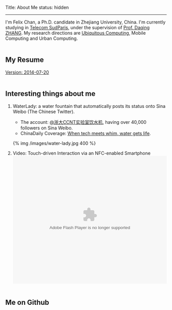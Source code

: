 Title: About Me
status: hidden
<hr>

I'm Felix Chan, a Ph.D. candidate in Zhejiang University, China. I'm currently studying in  [Telecom SudParis][3], under the supervision of [Prof. Daqing ZHANG][4]. My research directions are [Ubiquitous Computing][1], Mobile Computing and Urban Computing.
<br>  <br>  

## My Resume
[Version: 2014-07-20][6]
<br>  <br>
  
## Interesting things about me
1. WaterLady: a water fountain that automatically posts its status onto Sina Weibo (The Chinese Twitter).
	* The account: [@浙大CCNT实验室饮水机][1], having over 40,000 followers on Sina Weibo.
	* ChinaDaily Coverage: [When tech meets whim, water gets life][2].
	
	{% img /images/water-lady.jpg 400 %}
	
2. Video: Touch-driven Interaction via an NFC-enabled Smartphone 
<embed src="http://player.youku.com/player.php/sid/XMzM1MTUyMzI4/v.swf" allowFullScreen="true" quality="high" width="480" height="400" align="middle" allowScriptAccess="always" type="application/x-shockwave-flash"></embed>
<br>  <br>
  
## Me on Github
<div class="github-card" data-github="longbiaochen" data-width="400" data-height="165"></div>
<script src="http://lab.lepture.com/github-cards/widget.js"></script>
  <br>  <br>

  
[1]: http://weibo.com/waterlady1
[2]: http://www.chinadaily.com.cn/china/2011-12/24/content_14322409.htm
[3]: http://www.telecom-sudparis.eu/en_accueil.html
[4]: http://www-public.it-sudparis.eu/~zhang_da/DaqingZhang.html
[5]: http://www-public.it-sudparis.eu/~zhang_da/index.html
[6]: /files/Resume_20140720.pdf